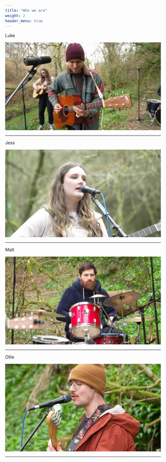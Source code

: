 ```yaml
---
title: "Who we are"
weight: 2
header_menu: true
---
```


Luke

![Luke)](images/luke.jpg)

---

Jess

![Jess](images/jess.jpg)

---

Matt

![Matt](images/matt.jpg)

---

Ollie

![Ollie](images/ollie.jpg)

---
